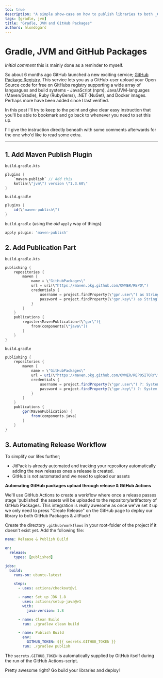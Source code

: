 ```yaml
---
toc: true
description: "A simple show-case on how to publish libraries to both _GitHub Packages_ & _JitPack_ with a one-button release using gradle & GitHub Actions."
tags: [gradle, jvm]
title: "Gradle, JVM and GitHub Packages"
authors: hlondogard
---
```


# Gradle, JVM and GitHub Packages

*Initial comment* this is mainly done as a reminder to myself.

So about 6 months ago GitHub launched a new exciting service; [GitHub Package Registry](https://github.blog/2019-05-10-introducing-github-package-registry/). This service lets you as a GitHub-user upload your Open Source code for free on GitHubs registry supporting a wide array of languagues and build systems - JavaScript (npm), Java/JVM-languages (Maven/Gradle), Ruby (RubyGems), .NET (NuGet), and Docker images. Perhaps more have been added since I last verified.
<!--truncate-->

In this post I'll try to keep to the point and give clear easy instruction that you'll be able to bookmark and go back to whenever you need to set this up.

I'll give the instruction directly beneath with some comments afterwards for the one who'd like to read some extra.

---

## 1. Add Maven Publish Plugin

`build.gradle.kts`

```kotlin
plugins {
    `maven-publish` // Add this
    kotlin(\"jvm\") version \"1.3.60\"
}
```

`build.gradle`

```groovy
plugins {
    id(\"maven-publish\")
}
```

`build.gradle` (using the *old* `apply` way of things)

```groovy
apply plugin: 'maven-publish'
```

## 2. Add Publication Part

`build.gradle.kts`

```kotlin
publishing {
    repositories {
        maven {
            name = \"GitHubPackages\"
            url = uri(\"https://maven.pkg.github.com/OWNER/REPO\")
            credentials {
                username = project.findProperty(\"gpr.user\") as String? ?: System.getenv(\"GITHUB_ACTOR\")
                password = project.findProperty(\"gpr.key\") as String? ?: System.getenv(\"GITHUB_TOKEN\")
            }
        }
    }
    publications {
        register<MavenPublication>(\"gpr\"){
            from(components[\"java\"])
        }
    }
}
```

`build.gradle`

```groovy
publishing {
    repositories {
        maven {
            name = \"GitHubPackages\"
            url = uri(\"https://maven.pkg.github.com/OWNER/REPOSITORY\")
            credentials {
                username = project.findProperty(\"gpr.user\") ?: System.getenv(\"GITHUB_ACTOR\")
                password = project.findProperty(\"gpr.key\") ?: System.getenv(\"GITHUB_TOKEN\")
            }
        }
    }
    publications {
        gpr(MavenPublication) {
            from(components.java)
        }
    }
}
```

## 3. Automating Release Workflow

To simplify our lifes further;

- JitPack is already automated and tracking your repository automatically adding the new releases ones a release is created.
- GitHub is _not_ automated and we need to upload our assets

**Automating GitHub packages upload through release & GitHub Actions**

We'll use GitHub Actions to create a workflow where once a release passes stage 'published' the assets will be uploaded to the repository/artifactory of GitHub Packages.
This integration is really awesome as once we've set it up we only need to press \"Create Release\" on the GitHub page to deploy our library to both GitHub Packages & JitPack!

Create the directory `.github/workflows` in your root-folder of the project if it doesn't exist yet. Add the following file:

``` yaml
name: Release & Publish Build

on:
  release:
    types: [published]

jobs:
  build:
    runs-on: ubuntu-latest

    steps:
      - uses: actions/checkout@v1

      - name: Set up JDK 1.8
        uses: actions/setup-java@v1
        with:
          java-version: 1.8

      - name: Clean Build
        run: ./gradlew clean build

      - name: Publish Build
        env:
          GITHUB_TOKEN: ${{ secrets.GITHUB_TOKEN }}
        run: ./gradlew publish
```

The `secrets.GITHUB_TOKEN` is automatically supplied by GitHub itself during the run of the GitHub Actions-script. 

Pretty awesome right? Go build your libraries and deploy!